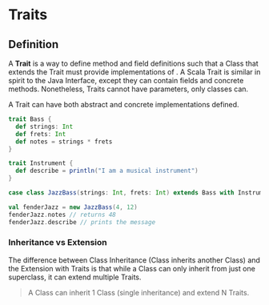 # Traits

## Definition

A **Trait** is a way to define method and field definitions such that a Class that extends the Trait must provide implementations of . A Scala Trait is similar in spirit to the Java Interface, except they can contain fields and concrete methods. Nonetheless, Traits cannot have parameters, only classes can.

A Trait can have both abstract and concrete implementations defined.

```scala
trait Bass {
  def strings: Int
  def frets: Int
  def notes = strings * frets
}

trait Instrument {
  def describe = println("I am a musical instrument")
}

case class JazzBass(strings: Int, frets: Int) extends Bass with Instrument

val fenderJazz = new JazzBass(4, 12)
fenderJazz.notes // returns 48
fenderJazz.describe // prints the message
```

### Inheritance vs Extension

The difference between Class Inheritance \(Class inherits another Class\) and the Extension with Traits is that while a Class can only inherit from just one superclass, it can extend multiple Traits.

> A Class can inherit 1 Class \(single inheritance\) and extend N Traits.



